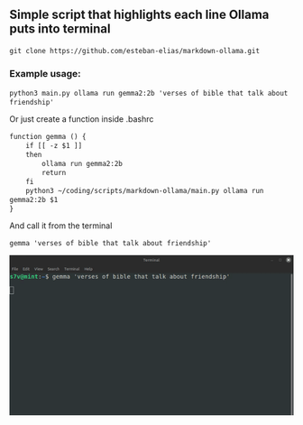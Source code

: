 ## Simple script that highlights each line Ollama puts into terminal

```
git clone https://github.com/esteban-elias/markdown-ollama.git
```
### Example usage:
```
python3 main.py ollama run gemma2:2b 'verses of bible that talk about friendship'
```

Or just create a function inside .bashrc
```
function gemma () {
	if [[ -z $1 ]]
	then
		ollama run gemma2:2b
		return
	fi
	python3 ~/coding/scripts/markdown-ollama/main.py ollama run gemma2:2b $1 
}

```
And call it from the terminal
```
gemma 'verses of bible that talk about friendship'
```

![Alt Text](demo.gif)

